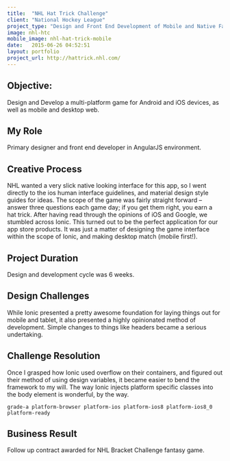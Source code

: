 ```yaml
---
title:  "NHL Hat Trick Challenge"
client: "National Hockey League"
project_type: "Design and Front End Development of Mobile and Native Fantasy Sporting App"
image: nhl-htc
mobile_image: nhl-hat-trick-mobile
date:   2015-06-26 04:52:51
layout: portfolio
project_url: http://hattrick.nhl.com/
---
```


## Objective: 
Design and Develop a multi-platform game for Android and iOS devices, as well as mobile and desktop web. 

## My Role 
Primary designer and front end developer in AngularJS environment.

## Creative Process 
NHL wanted a very slick native looking interface for this app, so I went directly to the ios human interface guidelines, and material design style guides for ideas. The scope of the game was fairly straight forward – answer three questions each game day; if you get them right, you earn a hat trick. After having read through the opinions of iOS and Google, we stumbled across Ionic. This turned out to be the perfect application for our app store products. It was just a matter of designing the game interface within the scope of Ionic, and making desktop match (mobile first!). 

## Project Duration
Design and development cycle was 6 weeks.

## Design Challenges
While Ionic presented a pretty awesome foundation for laying things out for mobile and tablet, it also presented a highly opinionated method of development. Simple changes to things like headers became a serious undertaking.

## Challenge Resolution
Once I grasped how Ionic used overflow on their containers, and figured out their method of using design variables, it became easier to bend the framework to my will. The way Ionic injects platform specific classes into the body element is wonderful, by the way. 

`grade-a platform-browser platform-ios platform-ios8 platform-ios8_0 platform-ready`

## Business Result
Follow up contract awarded for NHL Bracket Challenge fantasy game.
